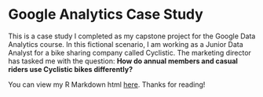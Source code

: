 # Google Analytics Case Study
This is a case study I completed as my capstone project for the Google Data Analytics course. In this fictional scenario, I am working as a Junior Data Analyst for a bike sharing company called Cyclistic. 
The marketing director has tasked me with the question:
**How do annual members and casual riders use Cyclistic bikes differently?**

You can view my R Markdown html [here]().
Thanks for reading!
